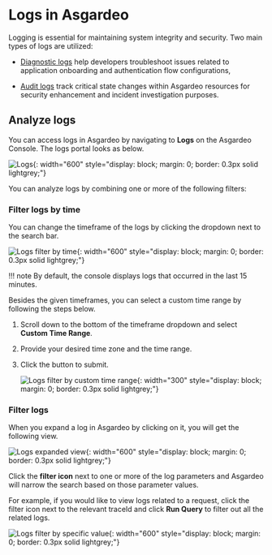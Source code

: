 # Logs in Asgardeo

Logging is essential for maintaining system integrity and security. Two main types of logs are utilized:

- [Diagnostic logs]({{base_path}}/guides/asgardeo-logs/diagnostic-logs/) help developers troubleshoot issues related to application onboarding and authentication flow configurations,

- [Audit logs]({{base_path}}/guides/asgardeo-logs/audit-logs/) track critical state changes within Asgardeo resources for security enhancement and incident investigation purposes.

## Analyze logs

You can access logs in Asgardeo by navigating to **Logs** on the Asgardeo Console. The logs portal looks as below.

![Logs]({{base_path}}/assets/img/guides/asgardeo-logs/diagnostic-logs-display.png){: width="600" style="display: block; margin: 0; border: 0.3px solid lightgrey;"}

You can analyze logs by combining one or more of the following filters:

### Filter logs by time
You can change the timeframe of the logs by clicking the dropdown next to the search bar.

![Logs filter by time]({{base_path}}/assets/img/guides/asgardeo-logs/logs-filter-by-time.png){: width="600" style="display: block; margin: 0; border: 0.3px solid lightgrey;"}

!!! note
    By default, the console displays logs that occurred in the last 15 minutes.

Besides the given timeframes, you can select a custom time range by following the steps below.

1. Scroll down to the bottom of the timeframe dropdown and select **Custom Time Range**.
2. Provide your desired time zone and the time range.
3. Click the button to submit.

    ![Logs filter by custom time range]({{base_path}}/assets/img/guides/asgardeo-logs/logs-select-custom-time-range.png){: width="300" style="display: block; margin: 0; border: 0.3px solid lightgrey;"}


### Filter logs

When you expand a log in Asgardeo by clicking on it, you will get the following view.

![Logs expanded view]({{base_path}}/assets/img/guides/asgardeo-logs/logs-expanded-view.png){: width="600" style="display: block; margin: 0; border: 0.3px solid lightgrey;"}

Click the **filter icon** next to one or more of the log parameters and Asgardeo will narrow the search based on those parameter values.

For example, if you would like to view logs related to a request, click the filter icon next to the relevant traceId and click **Run Query** to filter out all the related logs.

![Logs filter by specific value]({{base_path}}/assets/img/guides/asgardeo-logs/logs-filter-by-specific-value.png){: width="600" style="display: block; margin: 0; border: 0.3px solid lightgrey;"}